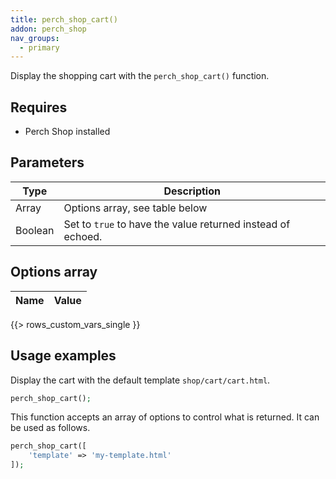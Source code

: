 ```yaml
---
title: perch_shop_cart()
addon: perch_shop
nav_groups:
  - primary
---
```


Display the shopping cart with the `perch_shop_cart()` function.

## Requires

- Perch Shop installed

## Parameters

| Type | Description |
|-|-|
| Array   | Options array, see table below |
| Boolean | Set to `true` to have the value returned instead of echoed. |


## Options array

|Name|Value|
|-|-|
{{> rows_custom_vars_single }}

## Usage examples


Display the cart with the default template `shop/cart/cart.html`.

```php
perch_shop_cart();
```

This function accepts an array of options to control what is returned. It can be used as follows.

```php
perch_shop_cart([
    'template' => 'my-template.html'
]);
```
